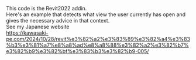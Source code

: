 This code is the Revit2022 addin.  
Here's an example that detects what view the user currently has open and gives the necessary advice in that context.  
See my Japanese website  
https://kawasaki-pe.com/2024/10/28/revit%e3%82%a2%e3%83%89%e3%82%a4%e3%83%b3%e3%81%a7%e8%a8%ad%e8%a8%88%e3%82%a2%e3%82%b7%e3%82%b9%e3%82%bf%e3%83%b3%e3%82%b9-005/
